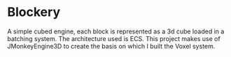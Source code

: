 # Blockery
A simple cubed engine, each block is represented as a 3d cube loaded in a batching system. 
The architecture used is ECS. 
This project makes use of JMonkeyEngine3D to create the basis on which I built the Voxel system.
